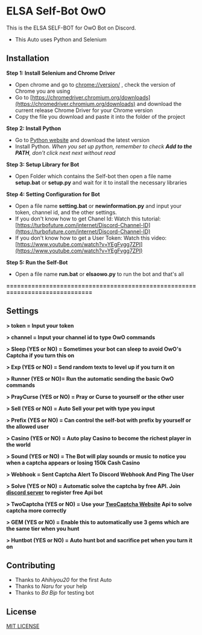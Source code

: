 # ELSA Self-Bot OwO

This is the ELSA SELF-BOT for OwO Bot on Discord.

* This Auto uses Python and Selenium

## Installation

**Step 1: Install Selenium and Chrome Driver**


* Open chrome and go to [chrome://version/](chrome://version) , check the version of Chrome you are using
* Go to [https://chromedriver.chromium.org/downloads](https://chromedriver.chromium.org/downloads) and download the current release Chrome Driver for your Chrome version
* Copy the file you download and paste it into the folder of the project

**Step 2: Install Python**

* Go to [Python website](https://www.python.org/downloads/) and download the latest version
* Install Python. *When you set up python, remember to check **Add to the PATH**, don't click next next without read*

**Step 3: Setup Library for Bot**
* Open Folder which contains the Self-bot then open a file name **setup.bat** or **setup.py** and wait for it to install the necessary libraries

**Step 4: Setting Configuration for Bot**
* Open a file name **setting.bat** or **newinformation.py** and input your token, channel id, and the other settings.
* If you don't know how to get Chanel Id: Watch this tutorial: [https://turbofuture.com/internet/Discord-Channel-ID](https://turbofuture.com/internet/Discord-Channel-ID)
* If you don't know how to get a User Token: Watch this video: [https://www.youtube.com/watch?v=YEgFvgg7ZPI](https://www.youtube.com/watch?v=YEgFvgg7ZPI)

**Step 5: Run the Self-Bot**
* Open a file name **run.bat** or **elsaowo.py** to run the bot and that's all

**=============================================================================**

## Settings 
**> token = Input your token**

**> channel = Input your channel id to type OwO commands**

**> Sleep (YES or NO) = Sometimes your bot can sleep to avoid OwO's Captcha if you turn this on**

**> Exp (YES or NO) = Send random texts to level up if you turn it on**

**> Runner (YES or NO)= Run the automatic sending the basic OwO commands**

**> PrayCurse (YES or NO) = Pray or Curse to yourself or the other user**

**> Sell (YES or NO) = Auto Sell your pet with type you input**

**> Prefix (YES or NO) = Can control the self-bot with prefix by yourself or the allowed user**

**> Casino (YES or NO) = Auto play Casino to become the richest player in the world**

**> Sound (YES or NO) = The Bot will play sounds or music to notice you when a captcha appears or losing 150k Cash Casino**

**> Webhook = Sent Captcha Alert To Discord Webhook And Ping The User**

**> Solve (YES or NO) = Automatic solve the captcha by free API. Join [discord server](https://dsc.gg/serverafs) to register free Api bot**

**> TwoCaptcha (YES or NO) = Use your [TwoCaptcha Website](https://2captcha.com/) Api to solve captcha more correctly**

**> GEM (YES or NO) = Enable this to automatically use 3 gems which are the same tier when you hunt**

**> Huntbot (YES or NO) = Auto hunt bot and sacrifice pet when you turn it on**


## Contributing

* Thanks to *Ahihiyou20* for the first Auto
* Thanks to *Naru* for your help
* Thanks to *Bơ Bịp* for testing bot 

## License

[MIT LICENSE](https://choosealicense.com/licenses/mit/)
